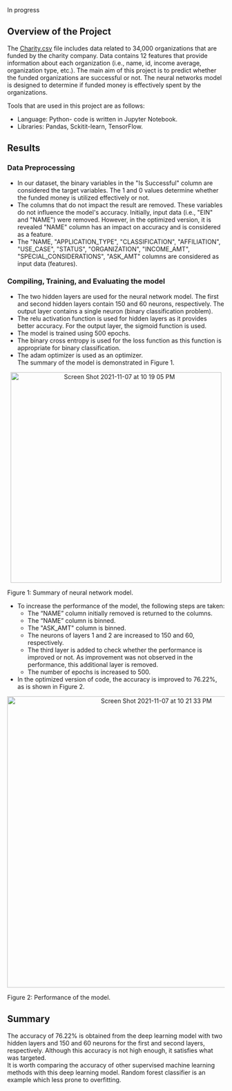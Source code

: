 In progress
## Overview of the Project
The [Charity.csv](https://github.com/elp192/Neural_Network_1/blob/e41015af332e9b1723ddb439d0b9430ddfbef310/data/charity_data.csv) file includes data related to 34,000 organizations that are funded by the charity company. Data contains 12 features that provide information about each organization (i.e., name, id, income average, organization type, etc.). The main aim of this project is to predict whether the funded organizations are successful or not. The neural networks model is designed to determine if funded money is effectively spent by the organizations.<br>

Tools that are used in this project are as follows:<br>
- Language: Python- code is written in Jupyter Notebook.<br>
- Libraries: Pandas, Sckitit-learn, TensorFlow.<br>

## Results
### Data Preprocessing
- In our dataset, the binary variables in the "Is Successful" column are considered the target variables. The 1 and 0 values determine whether the funded money is utilized effectively or not.<br>
- The columns that do not impact the result are removed. These variables do not influence the model's accuracy. Initially, input data (i.e., "EIN" and "NAME") were removed. However, in the optimized version, it is revealed "NAME" column has an impact on accuracy and is considered as a feature.<br>
- The "NAME, "APPLICATION_TYPE", "CLASSIFICATION", "AFFILIATION", "USE_CASE", "STATUS", "ORGANIZATION", "INCOME_AMT", "SPECIAL_CONSIDERATIONS", "ASK_AMT" columns are considered as input data (features).<br>

### Compiling, Training, and Evaluating the model

- The two hidden layers are used for the neural network model. The first and second hidden layers contain 150 and 60 neurons, respectively. The output layer contains a single neuron (binary classification problem).<br>
- The relu activation function is used for hidden layers as it provides better accuracy. For the output layer, the sigmoid function is used. <br>
- The model is trained using 500 epochs. <br>
- The binary cross entropy is used for the loss function as this function is appropriate for binary classification.<br>
- The adam optimizer is used as an optimizer.  <br>
The summary of the model is demonstrated in Figure 1.

<p img align="center" width="100%">
<img width="488" alt="Screen Shot 2021-11-07 at 10 19 05 PM" src="https://user-images.githubusercontent.com/85843401/140679136-e3fac3ac-f1ba-49be-9c1a-2dec1b7bef83.png">
<figcaption>Figure 1: Summary of neural network model.</figcaption></figure/> 
<p align="center">

- To increase the performance of the model, the following steps are taken:<br>
    - The “NAME” column initially removed is returned to the columns.<br>
    - The “NAME” column is binned.<br>
    - The "ASK_AMT" column is binned.<br>
    - The neurons of layers 1 and 2 are increased to 150 and 60, respectively.<br>
    - The third layer is added to check whether the performance is improved or not. As improvement was not observed in the performance, this additional layer is removed. <br>
    - The number of epochs is increased to 500.<br> 
 - In the optimized version of code, the accuracy is improved to 76.22%, as is shown in Figure 2. 
  
<p img align="center" width="100%">
<img width="675" alt="Screen Shot 2021-11-07 at 10 21 33 PM" src="https://user-images.githubusercontent.com/85843401/140679320-0deba6db-23d5-4abb-b788-599d857fb9c1.png">
<figcaption>Figure 2: Performance of the model.</figcaption></figure/> 
<p align="center">
  
## Summary
The accuracy of 76.22% is obtained from the deep learning model with two hidden layers and 150 and 60 neurons for the first and second layers, respectively. Although this accuracy is not high enough, it satisfies what was targeted.<br>
It is worth comparing the accuracy of other supervised machine learning methods with this deep learning model. Random forest classifier is an example which less prone to overfitting.
<br>

